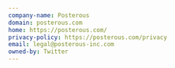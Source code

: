```yaml
---
company-name: Posterous
domain: posterous.com
home: https://posterous.com/
privacy-policy: https://posterous.com/privacy
email: legal@posterous-inc.com
owned-by: Twitter
---
```




